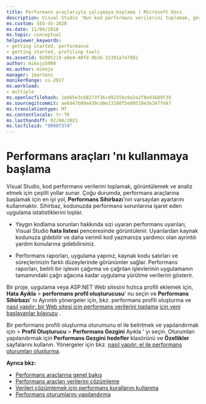 ```yaml
---
title: Performans araçlarıyla çalışmaya başlama | Microsoft Docs
description: Visual Studio 'Nun kod performans verilerini toplamak, görüntülemek ve analiz etmek için sunduğu farklı yollar hakkında bilgi edinin.
ms.custom: SEO-VS-2020
ms.date: 11/04/2018
ms.topic: conceptual
helpviewer_keywords:
- getting started, performance
- getting started, profiling tools
ms.assetid: 02085214-a8e4-40fd-9b26-32391a7a7082
author: mikejo5000
ms.author: mikejo
manager: jmartens
monikerRange: vs-2017
ms.workload:
- multiple
ms.openlocfilehash: 1eb65e3cb8273f36cd9255bc0a3a2f8e91689f39
ms.sourcegitcommit: ae6d47b09a439cd0e13180f5e89510e3e347fd47
ms.translationtype: MT
ms.contentlocale: tr-TR
ms.lasthandoff: 02/08/2021
ms.locfileid: "99907374"
---
```

# <a name="getting-started-with-performance-tools"></a>Performans araçları 'nı kullanmaya başlama

Visual Studio, kod performans verilerini toplamak, görüntülemek ve analiz etmek için çeşitli yollar sunar. Çoğu durumda, performans araçlarına başlamak için en iyi yol, **Performans Sihirbazı**'nın varsayılan ayarlarını kullanmaktır. Sihirbaz, kodunuzda performans sorunlarına işaret eden uygulama istatistiklerini toplar.

- Yaygın kodlama sorunları hakkında sizi uyaran performans uyarıları, Visual Studio **hata listesi** penceresinde görüntülenir. Uyarılardan kaynak kodunuza gidebilir ve daha verimli kod yazmanıza yardımcı olan ayrıntılı yardım konularına gidebilirsiniz.

- Performans raporları, uygulama yapınız, kaynak kodu satırları ve süreçlerinizin farklı düzeylerinde görünümler sağlar. Performans raporları, belirli bir işlevin çağırma ve çağrılan işlevlerinin uygulamanın tamamındaki çağrı ağacına kadar uygulama yürütme verilerini gösterir.

Bir proje, uygulama veya ASP.NET Web sitesini hızlıca profili eklemek için, **Hata Ayıkla**  >  **performans profil oluşturucusu**' nu seçin ve **Performans Sihirbazı**' nı Ayrıntılı yönergeler için, bkz. performans profili oluşturma ve [nasıl yapılır: bir Web sitesi için performans verilerini toplama](../profiling/how-to-collect-performance-data-for-a-web-site.md) [için yeni başlayanlar kılavuzu](../profiling/beginners-guide-to-cpu-sampling.md) .

Bir performans profili oluşturma oturumunu el ile belirtmek ve yapılandırmak için   >  **Profil Oluşturucu**  >  **Performans Gezgini** Ayıkla ' yı seçin. Oturumları yapılandırmak için **Performans Gezgini** **hedefler** klasörünü ve **Özellikler** sayfalarını kullanın. Yönergeler için bkz. [nasıl yapılır: el ile performans oturumları oluşturma](../profiling/how-to-manually-create-performance-sessions.md).

**Ayrıca bkz:**

- [Performans araçlarına genel bakış](../profiling/overviews-performance-tools.md)
- [Performans araçları verilerini çözümleme](../profiling/analyzing-performance-tools-data.md)
- [Verileri çözümlemek için performans kurallarını kullanma](../profiling/using-performance-rules-to-analyze-data.md)
- [Performans oturumlarını yapılandırma](../profiling/configuring-performance-sessions.md)
